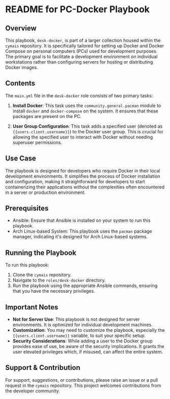 # README for PC-Docker Playbook

## Overview
This playbook, `desk-docker`, is part of a larger collection housed within the `cymais` repository. It is specifically tailored for setting up Docker and Docker Compose on personal computers (PCs) used for development purposes. The primary goal is to facilitate a development environment on individual workstations rather than configuring servers for hosting or distributing Docker images.

## Contents
The `main.yml` file in the `desk-docker` role consists of two primary tasks:

1. **Install Docker**: This task uses the `community.general.pacman` module to install `docker` and `docker-compose` on the system. It ensures that these packages are present on the PC.

2. **User Group Configuration**: This task adds a specified user (denoted as `{{users.client.username}}`) to the Docker user group. This is crucial for allowing the specified user to interact with Docker without needing superuser permissions.

## Use Case
The playbook is designed for developers who require Docker in their local development environments. It simplifies the process of Docker installation and configuration, making it straightforward for developers to start containerizing their applications without the complexities often encountered in a server or production environment.

## Prerequisites
- Ansible: Ensure that Ansible is installed on your system to run this playbook.
- Arch Linux-based System: This playbook uses the `pacman` package manager, indicating it's designed for Arch Linux-based systems.

## Running the Playbook
To run this playbook:
1. Clone the `cymais` repository.
2. Navigate to the `roles/desk-docker` directory.
3. Run the playbook using the appropriate Ansible commands, ensuring that you have the necessary privileges.

## Important Notes
- **Not for Server Use**: This playbook is not designed for server environments. It is optimized for individual development machines.
- **Customization**: You may need to customize the playbook, especially the `{{users.client.username}}` variable, to suit your specific setup.
- **Security Considerations**: While adding a user to the Docker group provides ease of use, be aware of the security implications. It grants the user elevated privileges which, if misused, can affect the entire system.

## Support & Contribution
For support, suggestions, or contributions, please raise an issue or a pull request in the `cymais` repository. This project welcomes contributions from the developer community.